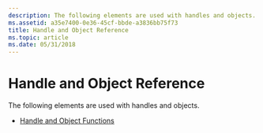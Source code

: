 ```yaml
---
description: The following elements are used with handles and objects.
ms.assetid: a35e7400-0e36-45cf-bbde-a3836bb75f73
title: Handle and Object Reference
ms.topic: article
ms.date: 05/31/2018
---
```


# Handle and Object Reference

The following elements are used with handles and objects.

-   [Handle and Object Functions](handle-and-object-functions.md)

 

 



